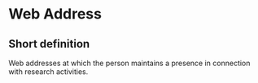 # Web Address
## Short definition
Web addresses at which the person maintains a presence in connection with research activities.
